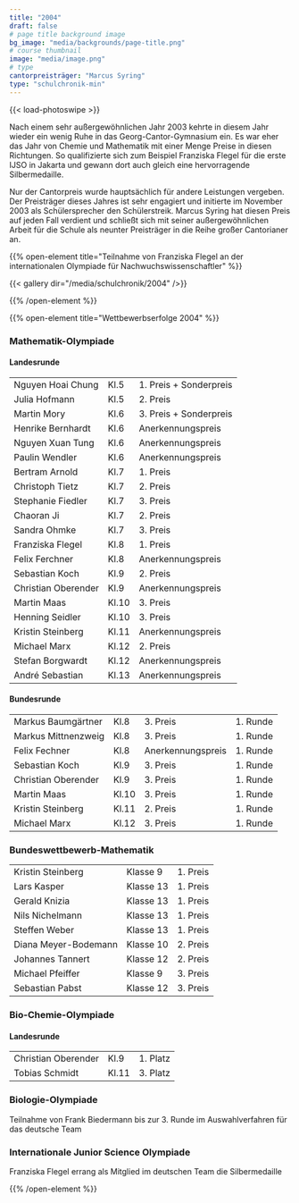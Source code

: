 ```yaml
---
title: "2004"
draft: false
# page title background image
bg_image: "media/backgrounds/page-title.png"
# course thumbnail
image: "media/image.png"
# type
cantorpreisträger: "Marcus Syring"
type: "schulchronik-min"
---
```


{{< load-photoswipe >}}

Nach einem sehr außergewöhnlichen Jahr 2003 kehrte in diesem Jahr wieder ein wenig Ruhe in das Georg-Cantor-Gymnasium ein. Es war eher das Jahr von Chemie und Mathematik mit einer Menge Preise in diesen Richtungen. So qualifizierte sich zum Beispiel Franziska Flegel für die erste IJSO in Jakarta und gewann dort auch gleich eine hervorragende Silbermedaille.

Nur der Cantorpreis wurde hauptsächlich für andere Leistungen vergeben. Der Preisträger dieses Jahres ist sehr engagiert und initierte im November 2003 als Schülersprecher den Schülerstreik. Marcus Syring hat diesen Preis auf jeden Fall verdient und schließt sich mit seiner außergewöhnlichen Arbeit für die Schule als neunter Preisträger in die Reihe großer Cantorianer an.

{{% open-element title="Teilnahme von Franziska Flegel an der internationalen Olympiade für Nachwuchswissenschaftler" %}}

{{< gallery dir="/media/schulchronik/2004" />}}

{{% /open-element %}}

{{% open-element title="Wettbewerbserfolge 2004" %}}

### Mathematik-Olympiade

#### Landesrunde

||||
|-|-|-|
|Nguyen Hoai Chung|Kl.5|1. Preis + Sonderpreis|
|Julia Hofmann|Kl.5|2. Preis|
|Martin Mory|Kl.6|3. Preis + Sonderpreis|
|Henrike Bernhardt|Kl.6|Anerkennungspreis|
|Nguyen Xuan Tung|Kl.6|Anerkennungspreis|
|Paulin Wendler|Kl.6|Anerkennungspreis|
|Bertram Arnold|Kl.7|1. Preis|
|Christoph Tietz|Kl.7|2. Preis|
|Stephanie Fiedler|Kl.7|3. Preis|
|Chaoran Ji|Kl.7|2. Preis|
|Sandra Ohmke|Kl.7|3. Preis|
|Franziska Flegel|Kl.8|1. Preis|
|Felix Ferchner|Kl.8|Anerkennungspreis|
|Sebastian Koch|Kl.9|2. Preis|
|Christian Oberender|Kl.9|Anerkennungspreis|
|Martin Maas|Kl.10|3. Preis|
|Henning Seidler|Kl.10|3. Preis|
|Kristin Steinberg|Kl.11|Anerkennungspreis|
|Michael Marx|Kl.12|2. Preis|
|Stefan Borgwardt|Kl.12|Anerkennungspreis|
|André Sebastian|Kl.13|Anerkennungspreis|

#### Bundesrunde

|||||
|-|-|-|-|
|Markus Baumgärtner|Kl.8|3. Preis|1. Runde|
|Markus Mittnenzweig|Kl.8|3. Preis|1. Runde|
|Felix Fechner|Kl.8|Anerkennungspreis|1. Runde|
|Sebastian Koch|Kl.9|3. Preis|1. Runde|
|Christian Oberender|Kl.9|3. Preis|1. Runde|
|Martin Maas|Kl.10|3. Preis|1. Runde|
|Kristin Steinberg|Kl.11|2. Preis|1. Runde|
|Michael Marx|Kl.12|3. Preis|1. Runde|

### Bundeswettbewerb-Mathematik

||||
|-|-|-|
|Kristin Steinberg|Klasse 9|1. Preis|
|Lars Kasper|Klasse 13|1. Preis|
|Gerald Knizia|Klasse 13|1. Preis|
|Nils Nichelmann|Klasse 13|1. Preis|
|Steffen Weber|Klasse 13|1. Preis|
|Diana Meyer-Bodemann|Klasse 10|2. Preis|
|Johannes Tannert|Klasse 12|2. Preis|
|Michael Pfeiffer|Klasse 9|3. Preis|
|Sebastian Pabst|Klasse 12|3. Preis|

### Bio-Chemie-Olympiade

#### Landesrunde

||||
|-|-|-|
|Christian Oberender|Kl.9|1. Platz|
|Tobias Schmidt|Kl.11|3. Platz|

### Biologie-Olympiade

Teilnahme von Frank Biedermann bis zur 3. Runde im Auswahlverfahren für das deutsche Team

### Internationale Junior Science Olympiade

Franziska Flegel errang als Mitglied im deutschen Team die Silbermedaille

{{% /open-element %}}
